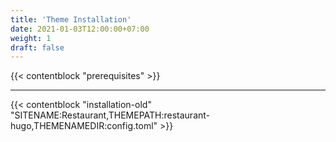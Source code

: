 ```yaml
---
title: 'Theme Installation'
date: 2021-01-03T12:00:00+07:00
weight: 1
draft: false
---
```


{{< contentblock "prerequisites" >}}

---

{{< contentblock "installation-old" "SITENAME:Restaurant,THEMEPATH:restaurant-hugo,THEMENAMEDIR:config.toml" >}}
